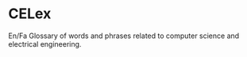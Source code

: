 # CELex
En/Fa Glossary of words and phrases related to computer science and electrical engineering.

